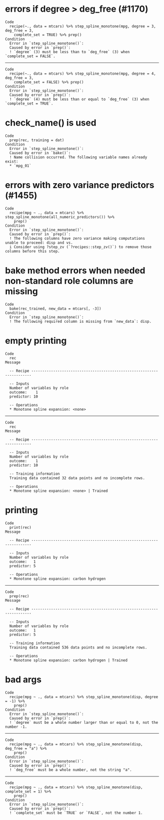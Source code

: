 # errors if degree > deg_free (#1170)

    Code
      recipe(~., data = mtcars) %>% step_spline_monotone(mpg, degree = 3, deg_free = 3,
        complete_set = TRUE) %>% prep()
    Condition
      Error in `step_spline_monotone()`:
      Caused by error in `prep()`:
      ! `degree` (3) must be less than to `deg_free` (3) when `complete_set = FALSE`.

---

    Code
      recipe(~., data = mtcars) %>% step_spline_monotone(mpg, degree = 4, deg_free = 3,
        complete_set = FALSE) %>% prep()
    Condition
      Error in `step_spline_monotone()`:
      Caused by error in `prep()`:
      ! `degree` (4) must be less than or equal to `deg_free` (3) when `complete_set = TRUE`.

# check_name() is used

    Code
      prep(rec, training = dat)
    Condition
      Error in `step_spline_monotone()`:
      Caused by error in `bake()`:
      ! Name collision occurred. The following variable names already exist:
      * `mpg_01`

# errors with zero variance predictors (#1455)

    Code
      recipe(mpg ~ ., data = mtcars) %>% step_spline_monotone(all_numeric_predictors()) %>%
        prep()
    Condition
      Error in `step_spline_monotone()`:
      Caused by error in `prep()`:
      ! The following columns have zero variance making computations unable to proceed: disp and vs.
      i Consider using ?step_zv (`?recipes::step_zv()`) to remove those columns before this step.

# bake method errors when needed non-standard role columns are missing

    Code
      bake(rec_trained, new_data = mtcars[, -3])
    Condition
      Error in `step_spline_monotone()`:
      ! The following required column is missing from `new_data`: disp.

# empty printing

    Code
      rec
    Message
      
      -- Recipe ----------------------------------------------------------------------
      
      -- Inputs 
      Number of variables by role
      outcome:    1
      predictor: 10
      
      -- Operations 
      * Monotone spline expansion: <none>

---

    Code
      rec
    Message
      
      -- Recipe ----------------------------------------------------------------------
      
      -- Inputs 
      Number of variables by role
      outcome:    1
      predictor: 10
      
      -- Training information 
      Training data contained 32 data points and no incomplete rows.
      
      -- Operations 
      * Monotone spline expansion: <none> | Trained

# printing

    Code
      print(rec)
    Message
      
      -- Recipe ----------------------------------------------------------------------
      
      -- Inputs 
      Number of variables by role
      outcome:   1
      predictor: 5
      
      -- Operations 
      * Monotone spline expansion: carbon hydrogen

---

    Code
      prep(rec)
    Message
      
      -- Recipe ----------------------------------------------------------------------
      
      -- Inputs 
      Number of variables by role
      outcome:   1
      predictor: 5
      
      -- Training information 
      Training data contained 536 data points and no incomplete rows.
      
      -- Operations 
      * Monotone spline expansion: carbon hydrogen | Trained

# bad args

    Code
      recipe(mpg ~ ., data = mtcars) %>% step_spline_monotone(disp, degree = -1) %>%
        prep()
    Condition
      Error in `step_spline_monotone()`:
      Caused by error in `prep()`:
      ! `degree` must be a whole number larger than or equal to 0, not the number -1.

---

    Code
      recipe(mpg ~ ., data = mtcars) %>% step_spline_monotone(disp, deg_free = "a") %>%
        prep()
    Condition
      Error in `step_spline_monotone()`:
      Caused by error in `prep()`:
      ! `deg_free` must be a whole number, not the string "a".

---

    Code
      recipe(mpg ~ ., data = mtcars) %>% step_spline_monotone(disp, complete_set = 1) %>%
        prep()
    Condition
      Error in `step_spline_monotone()`:
      Caused by error in `prep()`:
      ! `complete_set` must be `TRUE` or `FALSE`, not the number 1.

